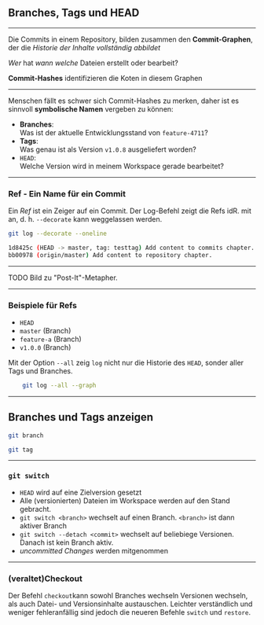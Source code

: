 
## Branches, Tags und HEAD

---

Die Commits in einem Repository, bilden zusammen den **Commit-Graphen**, 
der die *Historie der Inhalte vollständig abbildet*

*Wer* hat *wann* *welche* Dateien erstellt oder bearbeit?

**Commit-Hashes** identifizieren die Koten in diesem Graphen


---


Menschen fällt es schwer sich Commit-Hashes zu merken,
daher ist es sinnvoll **symbolische Namen** vergeben zu können:

 * **Branches**: \
   Was ist der aktuelle Entwicklungsstand von `feature-4711`?
 * **Tags**: \
   Was genau ist als Version `v1.0.8` ausgeliefert worden?
 * `HEAD`: \
   Welche Version wird in meinem Workspace gerade bearbeitet?

---

### Ref - Ein Name für ein Commit

Ein *Ref* ist ein Zeiger auf ein Commit.
Der Log-Befehl zeigt die Refs idR. mit an, d. h. `--decorate` kann weggelassen werden.

```bash
git log --decorate --oneline

1d8425c (HEAD -> master, tag: testtag) Add content to commits chapter.
bb00978 (origin/master) Add content to repository chapter.
```

---

TODO Bild zu "Post-It"-Metapher.

---

### Beispiele für Refs

 * `HEAD`
 * `master` (Branch)
 * `feature-a` (Branch)
 * `v1.0.0` (Branch)

Mit der Option `--all` zeig `log` nicht nur die Historie des `HEAD`,
sonder aller Tags und Branches.

```bash
    git log --all --graph
```

---

## Branches und Tags anzeigen

```bash
git branch

git tag
```

---

### `git switch`
 

 * `HEAD` wird auf eine Zielversion gesetzt
 * Alle (versionierten) Dateien im Workspace werden auf den Stand gebracht.
 * `git switch <branch>` wechselt auf einen Branch. `<branch>` ist dann aktiver Branch
 * `git switch --detach <commit>` wechselt auf beliebiege Versionen. Danach ist kein Branch aktiv.
 * *uncommitted Changes* werden mitgenommen


---


### (veraltet)Checkout
 

Der Befehl `checkout`kann sowohl Branches wechseln Versionen wechseln, als auch Datei- und Versionsinhalte austauschen.
Leichter verständlich und weniger fehleranfällig sind jedoch die neueren
Befehle `switch` und `restore`.

